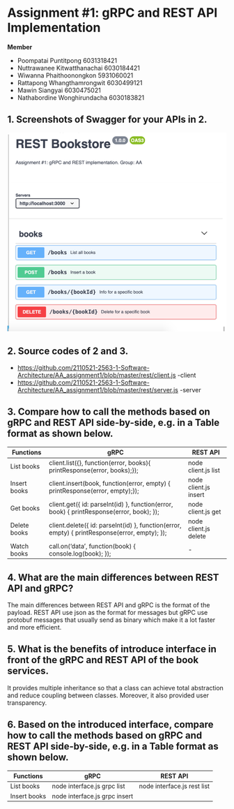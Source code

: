 # Assignment #1: gRPC and REST API Implementation

**Member**
* Poompatai Puntitpong 		      6031318421
* Nuttrawanee Kitwatthanachai 	6030184421
* Wiwanna Phaithoonongkon 	    5931060021
* Rattapong Whangthamrongwit 	  6030499121
* Mawin Siangyai 			          6030475021
* Nathabordine Wonghirundacha 	6030183821

## 1. Screenshots of Swagger for your APIs in 2. 

![GitHub Logo](/swagger.png)

## 2. Source codes of 2 and 3. 

* https://github.com/2110521-2563-1-Software-Architecture/AA_assignment1/blob/master/rest/client.js -client
* https://github.com/2110521-2563-1-Software-Architecture/AA_assignment1/blob/master/rest/server.js -server


## 3. Compare how to call the methods based on gRPC and REST API side-by-side, e.g. in a Table format as shown below. 


Functions | gRPC | REST API
------------ | ------------- | -------------
List books | client.list({}, function(error, books){ printResponse(error, books);}); | node client.js list
Insert books | client.insert(book, function(error, empty) { printResponse(error, empty);}); | node client.js insert <book>
Get books | client.get({ id: parseInt(id) }, function(error, book) { printResponse(error, book); }); | node client.js get <id>
Delete books | client.delete({ id: parseInt(id) }, function(error, empty) { printResponse(error, empty); }); | node client.js delete <id>
Watch books | call.on(‘data’, function(book) { console.log(book); }); | -

## 4. What are the main differences between REST API and gRPC? 
The main differences between REST API and gRPC is the format of the payload. REST API use json as the format for messages but gRPC use protobuf messages that usually send as binary which make it a lot faster and more efficient.

## 5. What is the benefits of introduce interface in front of the gRPC and REST API of the book services. 
It provides multiple inheritance so that a class can achieve total abstraction and reduce coupling between classes. Moreover, it also provided user transparency.

## 6. Based on the introduced interface, compare how to call the methods based on gRPC and REST API side-by-side, e.g. in a Table format as shown below. 

Functions | gRPC | REST API
------------ | ------------- | -------------
List books | node interface.js grpc list | node interface.js rest list
Insert books | node interface.js grpc insert <id> <title> <author> | node interface.js rest insert <id> <title> <author> 
Get books | node interface.js grpc get <id> | node interface.js rest get <id>
Delete books | node interface.js grpc delete <id> | node interface.js rest delete <id>
Watch books | Node interface.js grpc watch | -

## 7. Draw a component diagram representing the book services with and without interfaces. 

![GitHub Logo](/with_interface.png)
![GitHub Logo](/without_interface.png)
